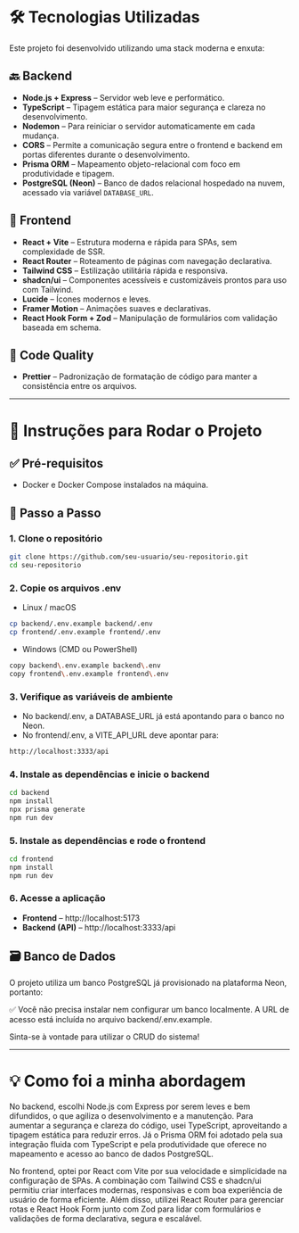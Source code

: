 # 🛠️ Tecnologias Utilizadas

Este projeto foi desenvolvido utilizando uma stack moderna e enxuta:

## 🔙 Backend

- **Node.js + Express** – Servidor web leve e performático.  
- **TypeScript** – Tipagem estática para maior segurança e clareza no desenvolvimento.  
- **Nodemon** – Para reiniciar o servidor automaticamente em cada mudança.  
- **CORS** – Permite a comunicação segura entre o frontend e backend em portas diferentes durante o desenvolvimento.  
- **Prisma ORM** – Mapeamento objeto-relacional com foco em produtividade e tipagem.  
- **PostgreSQL (Neon)** – Banco de dados relacional hospedado na nuvem, acessado via variável `DATABASE_URL`.  

## 🎨 Frontend

- **React + Vite** – Estrutura moderna e rápida para SPAs, sem complexidade de SSR.  
- **React Router** – Roteamento de páginas com navegação declarativa.  
- **Tailwind CSS** – Estilização utilitária rápida e responsiva.  
- **shadcn/ui** – Componentes acessíveis e customizáveis prontos para uso com Tailwind.  
- **Lucide** – Ícones modernos e leves.  
- **Framer Motion** – Animações suaves e declarativas.  
- **React Hook Form + Zod** – Manipulação de formulários com validação baseada em schema.  

## 🧹 Code Quality

- **Prettier** – Padronização de formatação de código para manter a consistência entre os arquivos.

---

# 🚀 Instruções para Rodar o Projeto

## ✅ Pré-requisitos

- Docker e Docker Compose instalados na máquina.

## 🧰 Passo a Passo

### 1. Clone o repositório

```bash
git clone https://github.com/seu-usuario/seu-repositorio.git
cd seu-repositorio
```
### 2. Copie os arquivos .env
- Linux / macOS
```bash
cp backend/.env.example backend/.env
cp frontend/.env.example frontend/.env
```
- Windows (CMD ou PowerShell)
```bash
copy backend\.env.example backend\.env
copy frontend\.env.example frontend\.env
```

### 3. Verifique as variáveis de ambiente

- No backend/.env, a DATABASE_URL já está apontando para o banco no Neon.
- No frontend/.env, a VITE_API_URL deve apontar para:
```bash
http://localhost:3333/api
```

### 4. Instale as dependências e inicie o backend

```bash
cd backend
npm install
npx prisma generate
npm run dev
```

### 5. Instale as dependências e rode o frontend

```bash
cd frontend
npm install
npm run dev
```

### 6. Acesse a aplicação

- **Frontend** – http://localhost:5173
- **Backend (API)** – http://localhost:3333/api

## 🗃️ Banco de Dados

O projeto utiliza um banco PostgreSQL já provisionado na plataforma Neon, portanto:

✅ Você não precisa instalar nem configurar um banco localmente.
A URL de acesso está incluída no arquivo backend/.env.example.

Sinta-se à vontade para utilizar o CRUD do sistema!

---

# 💡 Como foi a minha abordagem
No backend, escolhi Node.js com Express por serem leves e bem difundidos, o que agiliza o desenvolvimento e a manutenção. Para aumentar a segurança e clareza do código, usei TypeScript, aproveitando a tipagem estática para reduzir erros. Já o Prisma ORM foi adotado pela sua integração fluida com TypeScript e pela produtividade que oferece no mapeamento e acesso ao banco de dados PostgreSQL.

No frontend, optei por React com Vite por sua velocidade e simplicidade na configuração de SPAs. A combinação com Tailwind CSS e shadcn/ui permitiu criar interfaces modernas, responsivas e com boa experiência de usuário de forma eficiente. Além disso, utilizei React Router para gerenciar rotas e React Hook Form junto com Zod para lidar com formulários e validações de forma declarativa, segura e escalável.
